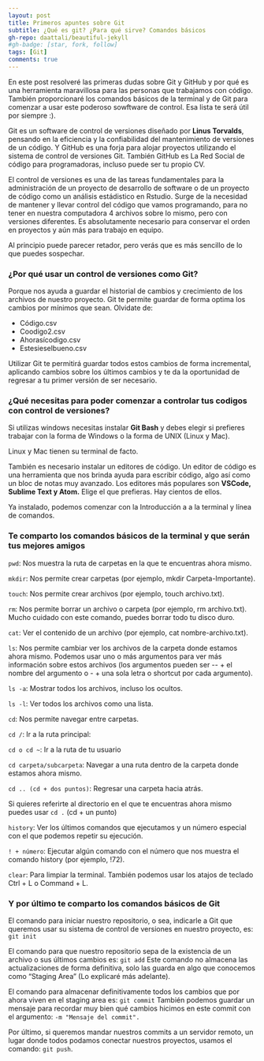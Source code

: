```yaml
---
layout: post
title: Primeros apuntes sobre Git
subtitle: ¿Qué es git? ¿Para qué sirve? Comandos básicos
gh-repo: daattali/beautiful-jekyll
#gh-badge: [star, fork, follow]
tags: [Git]
comments: true
---
```

En este post resolveré las primeras dudas sobre Git y GitHub y por qué es una herramienta maravillosa para las personas que trabajamos con código. También proporcionaré los comandos básicos de la terminal y de Git para comenzar a usar este poderoso sowftware de control. Esa lista te será útil por siempre :).

Git es un software de control de versiones diseñado por **Linus Torvalds**, pensando en la eficiencia y la confiabilidad del mantenimiento de versiones de un código. Y GitHub es una forja para alojar proyectos utilizando el sistema de control de versiones Git. También GitHub es La Red Social de código para programadoras, incluso puede ser tu propio CV. 

El control de versiones es una de las tareas fundamentales para la administración de un proyecto de desarrollo de software o de un proyecto de código como un análisis estádistico en Rstudio. Surge de la necesidad de mantener y llevar control del código que vamos programando, para no tener en nuestra computadora 4 archivos sobre lo mismo, pero con versiones diferentes. Es absolutamente necesario para conservar el orden en proyectos y aún más para trabajo en equipo. 

Al principio puede parecer retador, pero verás que es más sencillo de lo que puedes sospechar.

### ¿Por qué usar un control de versiones como Git? ###

Porque nos ayuda a guardar el historial de cambios y crecimiento de los archivos de nuestro proyecto. Git te permite guardar de forma optima los cambios por mínimos que sean. Olvidate de:

- Código.csv
- Coodigo2.csv
- Ahorasícodigo.csv
- Estesieselbueno.csv

Utilizar Git te permitirá guardar todos estos cambios de forma incremental, aplicando cambios sobre los últimos cambios y te da la oportunidad de regresar a tu primer versión de ser necesario.

### ¿Qué necesitas para poder comenzar a controlar tus codigos con control de versiones? ###

Si utilizas windows necesitas instalar **Git Bash** y debes elegir si prefieres trabajar con la forma de Windows o la forma de UNIX (Linux y Mac).

Linux y Mac tienen su terminal de facto.

También es necesario instalar un editores de código. Un editor de código es una herramienta que nos brinda ayuda para escribir código, algo así como un bloc de notas muy avanzado. Los editores más populares son **VSCode, Sublime Text y Atom.** Elige el que prefieras. Hay cientos de ellos.

Ya instalado, podemos comenzar con la Introducción a a la terminal y línea de comandos.

### Te comparto los comandos básicos de la terminal y que serán tus mejores amigos ###

`pwd`: Nos muestra la ruta de carpetas en la que te encuentras ahora mismo.

`mkdir`: Nos permite crear carpetas (por ejemplo, mkdir Carpeta-Importante).

`touch`: Nos permite crear archivos (por ejemplo, touch archivo.txt).

`rm`: Nos permite borrar un archivo o carpeta (por ejemplo, rm archivo.txt). Mucho cuidado con este comando, puedes borrar todo tu disco duro.

`cat`: Ver el contenido de un archivo (por ejemplo, cat nombre-archivo.txt).

`ls`: Nos permite cambiar ver los archivos de la carpeta donde estamos ahora mismo. Podemos usar uno o más argumentos para ver más información sobre estos archivos (los argumentos pueden ser -- + el nombre del argumento o - + una sola letra o shortcut por cada argumento).

`ls -a`: Mostrar todos los archivos, incluso los ocultos.

`ls -l`: Ver todos los archivos como una lista.

`cd`: Nos permite navegar entre carpetas.

`cd /`: Ir a la ruta principal:

`cd o cd ~`: Ir a la ruta de tu usuario

`cd carpeta/subcarpeta`: Navegar a una ruta dentro de la carpeta donde estamos ahora mismo.

`cd .. (cd + dos puntos)`: Regresar una carpeta hacia atrás.

Si quieres referirte al directorio en el que te encuentras ahora mismo puedes usar `cd .` (cd + un punto)

`history`: Ver los últimos comandos que ejecutamos y un número especial con el que podemos repetir su ejecución.

`! + número`: Ejecutar algún comando con el número que nos muestra el comando history (por ejemplo, !72).

`clear`: Para limpiar la terminal. También podemos usar los atajos de teclado Ctrl + L o Command + L.

### Y por último te comparto los comandos básicos de Git ###

El comando para iniciar nuestro repositorio, o sea, indicarle a Git que queremos usar su sistema de control de versiones en nuestro proyecto, es: `git init`

El comando para que nuestro repositorio sepa de la existencia de un archivo o sus últimos cambios es: `git add`
Este comando no almacena las actualizaciones de forma definitiva, solo las guarda en algo que conocemos como “Staging Area” (Lo explicaré más adelante).

El comando para almacenar definitivamente todos los cambios que por ahora viven en el staging area es: `git commit`
También podemos guardar un mensaje para recordar muy bien qué cambios hicimos en este commit con el argumento: `-m "Mensaje del commit".`

Por último, si queremos mandar nuestros commits a un servidor remoto, un lugar donde todos podamos conectar nuestros proyectos, usamos el comando: `git push`.
